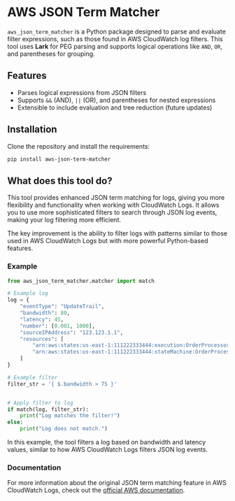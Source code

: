# AWS JSON Term Matcher

`aws_json_term_matcher` is a Python package designed to parse and evaluate filter expressions, such as those found in AWS CloudWatch log filters. This tool uses **Lark** for PEG parsing and supports logical operations like `AND`, `OR`, and parentheses for grouping.

## Features
- Parses logical expressions from JSON filters
- Supports `&&` (AND), `||` (OR), and parentheses for nested expressions
- Extensible to include evaluation and tree reduction (future updates)

## Installation

Clone the repository and install the requirements:

```bash
pip install aws-json-term-matcher
```


## What does this tool do?

This tool provides enhanced JSON term matching for logs, giving you more flexibility and functionality when working with CloudWatch Logs. It allows you to use more sophisticated filters to search through JSON log events, making your log filtering more efficient.

The key improvement is the ability to filter logs with patterns similar to those used in AWS CloudWatch Logs but with more powerful Python-based features.

### Example

```python
from aws_json_term_matcher.matcher import match

# Example log
log = {
    "eventType": "UpdateTrail",
    "bandwidth": 80,
    "latency": 45,
    "number": [0.001, 1000],
    "sourceIPAddress": "123.123.1.1",
    "resources": [
        "arn:aws:states:us-east-1:111222333444:execution:OrderProcessorWorkflow:d57d4769-72fd",
        "arn:aws:states:us-east-1:111222333444:stateMachine:OrderProcessorWorkflow"
    ]
}

# Example filter
filter_str = '{ $.bandwidth > 75 }'


# Apply filter to log
if match(log, filter_str):
    print("Log matches the filter!")
else:
    print("Log does not match.")
```
In this example, the tool filters a log based on bandwidth and latency values, similar to how AWS CloudWatch Logs filters JSON log events.

### Documentation
For more information about the original JSON term matching feature in AWS CloudWatch Logs, check out the [official AWS documentation](https://docs.aws.amazon.com/AmazonCloudWatch/latest/logs/FilterAndPatternSyntax.html#matching-terms-json-log-events).
